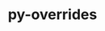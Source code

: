 ---
title: "py-overrides"
layout: cache
categories: [package, develop]
meta: {"compilers": ["gcc@11.4.0", "gcc@9.4.0", "none"], "num_specs": 30, "num_specs_by_stack": {"data-vis-sdk": 9, "e4s": 9, "e4s-neoverse-v2": 9, "e4s-neoverse_v1": 2, "e4s-power": 1, "root": 30}, "oss": ["ubuntu20.04", "ubuntu22.04"], "platforms": ["linux"], "stacks": ["data-vis-sdk", "e4s", "e4s-neoverse-v2", "e4s-neoverse_v1", "e4s-power", "root"], "targets": ["neoverse_v1", "neoverse_v2", "ppc64le", "x86_64_v3"], "versions": ["7.3.1"]}
spec_details: [{"compiler": "none", "hash": "4qszujii4icsz7nb62c2ngnc3s4seg4c", "os": "ubuntu22.04", "platform": "linux", "size": "-", "stacks": ["e4s-neoverse-v2", "root"], "target": "neoverse_v2", "variants": ["build_system=python_pip"], "versions": ["7.3.1"]}, {"compiler": "none", "hash": "4v7pfuq4u5xcdavqjpbjhqvcdprp27il", "os": "ubuntu22.04", "platform": "linux", "size": "-", "stacks": ["e4s", "root"], "target": "x86_64_v3", "variants": ["build_system=python_pip"], "versions": ["7.3.1"]}, {"compiler": "none", "hash": "a6sskngixhoqsfg5hg2lshy52pib5wzd", "os": "ubuntu20.04", "platform": "linux", "size": "-", "stacks": ["data-vis-sdk", "root"], "target": "x86_64_v3", "variants": ["build_system=python_pip"], "versions": ["7.3.1"]}, {"compiler": "none", "hash": "aeymrwjygmwpcl4bz7w5f7l4qx6y2c6v", "os": "ubuntu22.04", "platform": "linux", "size": "-", "stacks": ["e4s", "root"], "target": "x86_64_v3", "variants": ["build_system=python_pip"], "versions": ["7.3.1"]}, {"compiler": "none", "hash": "afhhg7h3qf53sfawhw4dua6w2sajxcjc", "os": "ubuntu20.04", "platform": "linux", "size": "-", "stacks": ["data-vis-sdk", "root"], "target": "x86_64_v3", "variants": ["build_system=python_pip"], "versions": ["7.3.1"]}, {"compiler": "none", "hash": "b4boaeoowkrqgcgbd7rpulzi6bto45ef", "os": "ubuntu22.04", "platform": "linux", "size": "-", "stacks": ["e4s-neoverse-v2", "root"], "target": "neoverse_v2", "variants": ["build_system=python_pip"], "versions": ["7.3.1"]}, {"compiler": "none", "hash": "d6qk76tdrowevggoqpvshqkka3z7aqsh", "os": "ubuntu22.04", "platform": "linux", "size": "-", "stacks": ["e4s-neoverse-v2", "root"], "target": "neoverse_v2", "variants": ["build_system=python_pip"], "versions": ["7.3.1"]}, {"compiler": "none", "hash": "epxusckz2ipg7ns4wmtbkoicyvi2vu6t", "os": "ubuntu20.04", "platform": "linux", "size": "-", "stacks": ["data-vis-sdk", "root"], "target": "x86_64_v3", "variants": ["build_system=python_pip"], "versions": ["7.3.1"]}, {"compiler": "none", "hash": "fonqsij2c5m7htaig2gweqvmtepg2os6", "os": "ubuntu22.04", "platform": "linux", "size": "-", "stacks": ["e4s", "root"], "target": "x86_64_v3", "variants": ["build_system=python_pip"], "versions": ["7.3.1"]}, {"compiler": "gcc@9.4.0", "hash": "fzjre2kuymsoywxdvxapkxxsrolisxpd", "os": "ubuntu20.04", "platform": "linux", "size": "-", "stacks": ["e4s-power", "root"], "target": "ppc64le", "variants": ["build_system=python_pip"], "versions": ["7.3.1"]}, {"compiler": "none", "hash": "gs536nchafak2syicaa4rekbohtw73w6", "os": "ubuntu22.04", "platform": "linux", "size": "-", "stacks": ["e4s", "root"], "target": "x86_64_v3", "variants": ["build_system=python_pip"], "versions": ["7.3.1"]}, {"compiler": "none", "hash": "hidzii6p5lvag4scw4ulcovbqvl7f3vc", "os": "ubuntu22.04", "platform": "linux", "size": "-", "stacks": ["e4s-neoverse-v2", "root"], "target": "neoverse_v2", "variants": ["build_system=python_pip"], "versions": ["7.3.1"]}, {"compiler": "gcc@11.4.0", "hash": "ixy7v2shsr66fspvg7fd3bhvkphyajuk", "os": "ubuntu22.04", "platform": "linux", "size": "-", "stacks": ["e4s-neoverse_v1", "root"], "target": "neoverse_v1", "variants": ["build_system=python_pip"], "versions": ["7.3.1"]}, {"compiler": "none", "hash": "j2v3gyr5qs6bnx52rgsz3b2ecrj2bc72", "os": "ubuntu20.04", "platform": "linux", "size": "-", "stacks": ["data-vis-sdk", "root"], "target": "x86_64_v3", "variants": ["build_system=python_pip"], "versions": ["7.3.1"]}, {"compiler": "gcc@11.4.0", "hash": "mcyx7aeyyubu6ndeakgnvwjxjl6yr2n6", "os": "ubuntu22.04", "platform": "linux", "size": "-", "stacks": ["e4s-neoverse_v1", "root"], "target": "neoverse_v1", "variants": ["build_system=python_pip"], "versions": ["7.3.1"]}, {"compiler": "none", "hash": "mjfdt6dhdyqpupjjczithxumy4nal4nu", "os": "ubuntu20.04", "platform": "linux", "size": "-", "stacks": ["data-vis-sdk", "root"], "target": "x86_64_v3", "variants": ["build_system=python_pip"], "versions": ["7.3.1"]}, {"compiler": "none", "hash": "mtaebhrlhadog2ay2pxqsz2iyqp4cm2h", "os": "ubuntu20.04", "platform": "linux", "size": "-", "stacks": ["data-vis-sdk", "root"], "target": "x86_64_v3", "variants": ["build_system=python_pip"], "versions": ["7.3.1"]}, {"compiler": "none", "hash": "nqe2qsra3l7gvd4vrpjr7v2tfyxhnchd", "os": "ubuntu22.04", "platform": "linux", "size": "-", "stacks": ["e4s", "root"], "target": "x86_64_v3", "variants": ["build_system=python_pip"], "versions": ["7.3.1"]}, {"compiler": "none", "hash": "o3vw63umhocjgqlb44qak7jfws45sbqt", "os": "ubuntu20.04", "platform": "linux", "size": "-", "stacks": ["data-vis-sdk", "root"], "target": "x86_64_v3", "variants": ["build_system=python_pip"], "versions": ["7.3.1"]}, {"compiler": "none", "hash": "oqeapaefhovgaofu7htl25abgemnfljl", "os": "ubuntu22.04", "platform": "linux", "size": "-", "stacks": ["e4s", "root"], "target": "x86_64_v3", "variants": ["build_system=python_pip"], "versions": ["7.3.1"]}, {"compiler": "none", "hash": "r2its3aeysq5txmsrh76lrksa76wfblh", "os": "ubuntu22.04", "platform": "linux", "size": "-", "stacks": ["e4s-neoverse-v2", "root"], "target": "neoverse_v2", "variants": ["build_system=python_pip"], "versions": ["7.3.1"]}, {"compiler": "none", "hash": "rub5fstcc263kfq6q3sgqeeocgg2aok6", "os": "ubuntu22.04", "platform": "linux", "size": "-", "stacks": ["e4s-neoverse-v2", "root"], "target": "neoverse_v2", "variants": ["build_system=python_pip"], "versions": ["7.3.1"]}, {"compiler": "none", "hash": "sxqn2pjmn767y7cvjxbc2t4yil5v3kcr", "os": "ubuntu22.04", "platform": "linux", "size": "-", "stacks": ["e4s", "root"], "target": "x86_64_v3", "variants": ["build_system=python_pip"], "versions": ["7.3.1"]}, {"compiler": "none", "hash": "trpqtdd6ffbjbsbv6l4ycoi6wrr6l6wz", "os": "ubuntu22.04", "platform": "linux", "size": "-", "stacks": ["e4s", "root"], "target": "x86_64_v3", "variants": ["build_system=python_pip"], "versions": ["7.3.1"]}, {"compiler": "none", "hash": "uatih7wdh23i5uqc5ek4f7powde2k2ls", "os": "ubuntu20.04", "platform": "linux", "size": "-", "stacks": ["data-vis-sdk", "root"], "target": "x86_64_v3", "variants": ["build_system=python_pip"], "versions": ["7.3.1"]}, {"compiler": "none", "hash": "vctvlznwwhwe4srdezb2tksjns4yg4uk", "os": "ubuntu22.04", "platform": "linux", "size": "-", "stacks": ["e4s-neoverse-v2", "root"], "target": "neoverse_v2", "variants": ["build_system=python_pip"], "versions": ["7.3.1"]}, {"compiler": "none", "hash": "w7zzjjydqroh2m42jcms4t7llv5chwnd", "os": "ubuntu22.04", "platform": "linux", "size": "-", "stacks": ["e4s-neoverse-v2", "root"], "target": "neoverse_v2", "variants": ["build_system=python_pip"], "versions": ["7.3.1"]}, {"compiler": "none", "hash": "ytu6mr2p42c3jajeuohavqzfglekzusi", "os": "ubuntu22.04", "platform": "linux", "size": "-", "stacks": ["e4s", "root"], "target": "x86_64_v3", "variants": ["build_system=python_pip"], "versions": ["7.3.1"]}, {"compiler": "none", "hash": "zrbmq3q2vz5stlsdxkljr22dzplrc3o6", "os": "ubuntu20.04", "platform": "linux", "size": "-", "stacks": ["data-vis-sdk", "root"], "target": "x86_64_v3", "variants": ["build_system=python_pip"], "versions": ["7.3.1"]}, {"compiler": "none", "hash": "zxudqmhevqw5bzctmq3vsulkuiu2crlq", "os": "ubuntu22.04", "platform": "linux", "size": "-", "stacks": ["e4s-neoverse-v2", "root"], "target": "neoverse_v2", "variants": ["build_system=python_pip"], "versions": ["7.3.1"]}]
---